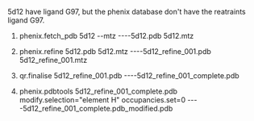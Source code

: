5d12 have ligand G97, but the phenix database don't have the reatraints ligand G97.


1. phenix.fetch_pdb 5d12 --mtz     ----5d12.pdb 5d12.mtz

2. phenix.refine 5d12.pdb 5d12.mtz    ----5d12_refine_001.pdb 5d12_refine_001.mtz

3. qr.finalise 5d12_refine_001.pdb    ----5d12_refine_001_complete.pdb

4. phenix.pdbtools 5d12_refine_001_complete.pdb modify.selection="element H" occupancies.set=0     ----5d12_refine_001_complete.pdb_modified.pdb
